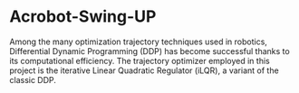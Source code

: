 # Acrobot-Swing-UP
Among the many optimization trajectory techniques used in robotics, Differential Dynamic Programming (DDP) has become successful thanks to its computational efficiency. The trajectory optimizer employed in this project is the iterative Linear Quadratic Regulator (iLQR), a variant of the classic DDP. 
